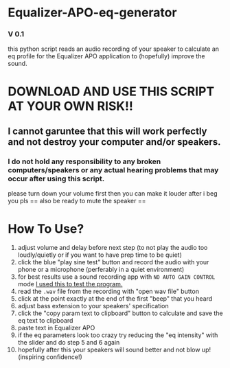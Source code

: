 # Equalizer-APO-eq-generator
### V 0.1
this python script reads an audio recording of your speaker to calculate an eq profile for the Equalizer APO application to (hopefully) improve the sound.

#
# DOWNLOAD AND USE THIS SCRIPT AT YOUR OWN RISK!!
## I cannot garuntee that this will work perfectly and not destroy your computer and/or speakers.
### I do not hold any responsibility to any broken computers/speakers or any actual hearing problems that may occur after using this script.
please turn down your volume first then you can make it louder after i beg you pls
== also be ready to mute the speaker ==
#

# How To Use?
1. adjust volume and delay before next step (to not play the audio too loudly/quietly or if you want to have prep time to be quiet)
2. click the blue "play sine test" button and record the audio with your phone or a microphone (perferably in a quiet environment)
3. for best results use a sound recording app with `NO AUTO GAIN CONTROL` mode [I used this to test the program.](https://play.google.com/store/apps/details?id=com.hardcodedjoy.soundrecorder)
4. read the `.wav` file from the recording with "open wav file" button
5. click at the point exactly at the end of the first "beep" that you heard
6. adjust bass extension to your speakers' specification
7. click the "copy param text to clipboard" button to calculate and save the eq text to clipboard
8. paste text in Equalizer APO
9. if the eq parameters look too crazy try reducing the "eq intensity" with the slider and do step 5 and 6 again
10. hopefully after this your speakers will sound better and not blow up! (inspiring confidence!)

